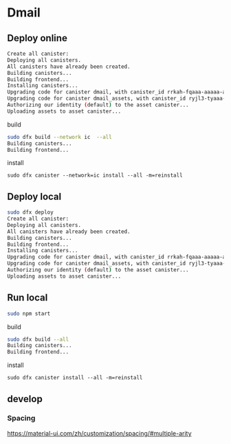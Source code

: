 # Dmail

## Deploy online
```sh
Create all canister:
Deploying all canisters.
All canisters have already been created.
Building canisters...
Building frontend...
Installing canisters...
Upgrading code for canister dmail, with canister_id rrkah-fqaaa-aaaaa-aaaaq-cai
Upgrading code for canister dmail_assets, with canister_id ryjl3-tyaaa-aaaaa-aaaba-cai
Authorizing our identity (default) to the asset canister...
Uploading assets to asset canister...
```


build
```sh
sudo dfx build --network ic  --all
Building canisters...
Building frontend...
```

install
```
sudo dfx canister --network=ic install --all -m=reinstall
```

## Deploy local
```sh
sudo dfx deploy
Create all canister:
Deploying all canisters.
All canisters have already been created.
Building canisters...
Building frontend...
Installing canisters...
Upgrading code for canister dmail, with canister_id rrkah-fqaaa-aaaaa-aaaaq-cai
Upgrading code for canister dmail_assets, with canister_id ryjl3-tyaaa-aaaaa-aaaba-cai
Authorizing our identity (default) to the asset canister...
Uploading assets to asset canister...
```

## Run local
```sh
sudo npm start
```



build
```sh
sudo dfx build --all
Building canisters...
Building frontend...
```

install
```
sudo dfx canister install --all -m=reinstall
```

## develop

### Spacing
https://material-ui.com/zh/customization/spacing/#multiple-arity